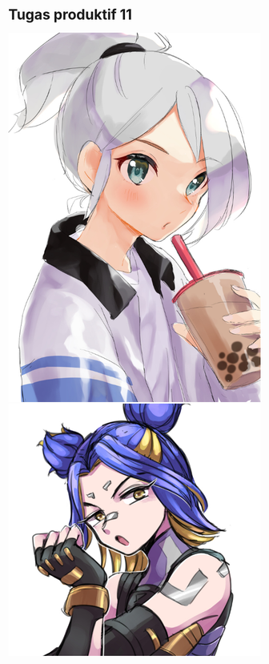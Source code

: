 # Tugas produktif 11 
![alt text](https://github.com/Dii08/Herindio/blob/master/Jett.jpg)
![alt text](https://github.com/Dii08/Herindio/blob/master/Neon.jpg)
